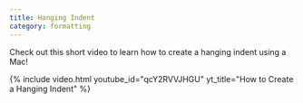 ```yaml
---
title: Hanging Indent
category: formatting
---
```


Check out this short video to learn how to create a hanging indent using a Mac! 

{% include video.html youtube_id="qcY2RVVJHGU" yt_title="How to Create a Hanging Indent" %}